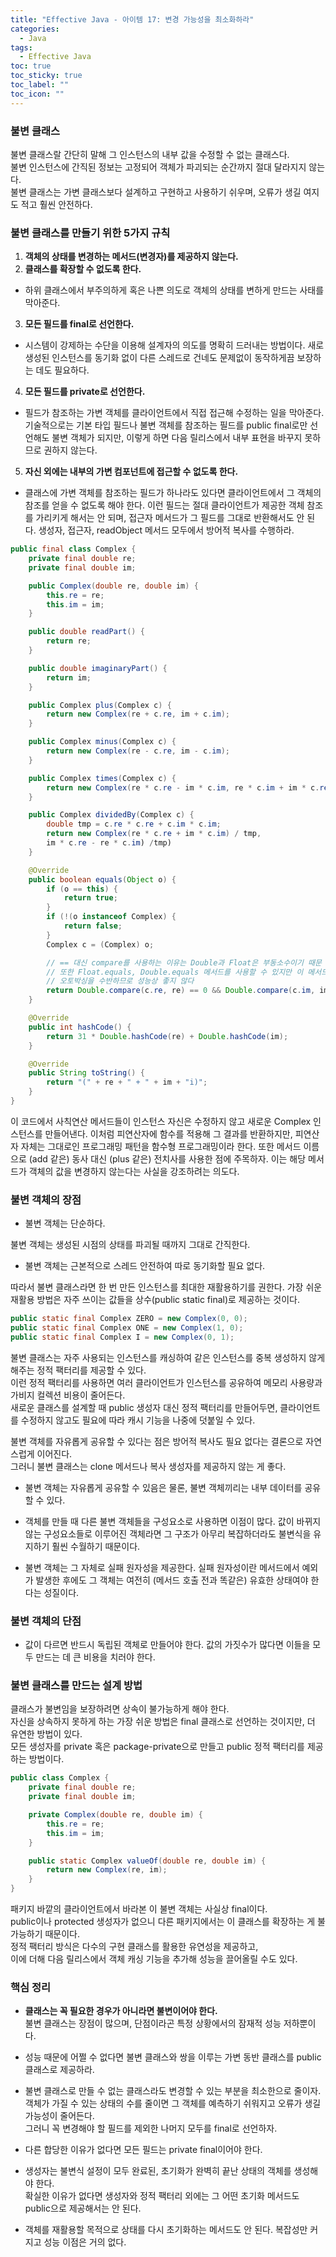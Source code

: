 ```yaml
---
title: "Effective Java - 아이템 17: 변경 가능성을 최소화하라"
categories:
  - Java
tags:
  - Effective Java
toc: true
toc_sticky: true
toc_label: ""
toc_icon: ""
---
```


### 불변 클래스

불변 클래스랄 간단히 말해 그 인스턴스의 내부 값을 수정할 수 없는 클래스다. <br>
불변 인스턴스에 간직된 정보는 고정되어 객체가 파괴되는 순간까지 절대 달라지지 않는다. <br>
불변 클래스는 가변 클래스보다 설계하고 구현하고 사용하기 쉬우며, 오류가 생길 여지도 적고 훨씬 안전하다.<br>

### 불변 클래스를 만들기 위한 5가지 규칙

1. **객체의 상태를 변경하는 메서드(변경자)를 제공하지 않는다.**
2. **클래스를 확장할 수 없도록 한다.**
- 하위 클래스에서 부주의하게 혹은 나쁜 의도로 객체의 상태를 변하게 만드는 사태를 막아준다.

3. **모든 필드를 final로 선언한다.**
- 시스템이 강제하는 수단을 이용해 설계자의 의도를 명확히 드러내는 방법이다. 새로 생성된 인스턴스를 동기화 없이 다른 스레드로 건네도 문제없이 동작하게끔 보장하는 데도 필요하다.

4. **모든 필드를 private로 선언한다.**
- 필드가 참조하는 가변 객체를 클라이언트에서 직접 접근해 수정하는 일을 막아준다. 기술적으로는 기본 타입 필드나 불변 객체를 참조하는 필드를 public final로만 선언해도 불변 객체가 되지만, 이렇게 하면
  다음 릴리스에서 내부 표현을 바꾸지 못하므로 권하지 않는다.

5. **자신 외에는 내부의 가변 컴포넌트에 접근할 수 없도록 한다.**
- 클래스에 가변 객체를 참조하는 필드가 하나라도 있다면 클라이언트에서 그 객체의 참조를 얻을 수 없도록 해야 한다. 이런 필드는 절대 클라이언트가 제공한 객체 참조를 가리키게 해서는 안 되며, 접근자 메서드가 그
  필드를 그대로 반환해서도 안 된다. 생성자, 접근자, readObject 메서드 모두에서 방어적 복사를 수행하라.

```java
public final class Complex {
    private final double re;
    private final double im;

    public Complex(double re, double im) {
        this.re = re;
        this.im = im;
    }

    public double readPart() {
        return re;
    }

    public double imaginaryPart() {
        return im;
    }

    public Complex plus(Complex c) {
        return new Complex(re + c.re, im + c.im);
    }

    public Complex minus(Complex c) {
        return new Complex(re - c.re, im - c.im);
    }

    public Complex times(Complex c) {
        return new Complex(re * c.re - im * c.im, re * c.im + im * c.re);
    }

    public Complex dividedBy(Complex c) {
        double tmp = c.re * c.re + c.im * c.im;
        return new Complex(re * c.re + im * c.im) / tmp,
        im * c.re - re * c.im) /tmp)
    }

    @Override
    public boolean equals(Object o) {
        if (o == this) {
            return true;
        }
        if (!(o instanceof Complex) {
            return false;
        }
        Complex c = (Complex) o;

        // == 대신 compare를 사용하는 이유는 Double과 Float은 부동소수이기 때문
        // 또한 Float.equals, Double.equals 메서드를 사용할 수 있지만 이 메서드들은
        // 오토박싱을 수반하므로 성능상 좋지 않다
        return Double.compare(c.re, re) == 0 && Double.compare(c.im, im) == 0;
    }

    @Override
    public int hashCode() {
        return 31 * Double.hashCode(re) + Double.hashCode(im);
    }

    @Override
    public String toString() {
        return "(" + re + " + " + im + "i)";
    }
}
```

이 코드에서 사칙연산 메서드들이 인스턴스 자신은 수정하지 않고 새로운 Complex 인스턴스를 만들어낸다. 이처럼 피연산자에 함수를 적용해 그 결과를 반환하지만, 피연산자 자체는 그대로인 프로그래밍 패턴을 함수형
프로그래밍이라 한다. 또한 메서드 이름으로 (add 같은) 동사 대신 (plus 같은) 전치사를 사용한 점에 주목하자. 이는 해당 메서드가 객체의 값을 변경하지 않는다는 사실을 강조하려는 의도다.

### 불변 객체의 장점

- 불변 객체는 단순하다.

불변 객체는 생성된 시점의 상태를 파괴될 때까지 그대로 간직한다.

- 불변 객체는 근본적으로 스레드 안전하여 따로 동기화할 필요 없다.

따라서 불변 클래스라면 한 번 만든 인스턴스를 최대한 재활용하기를 권한다. 가장 쉬운 재활용 방법은 자주 쓰이는 값들을 상수(public static final)로 제공하는 것이다.

```java
public static final Complex ZERO = new Complex(0, 0);
public static final Complex ONE = new Complex(1, 0);
public static final Complex I = new Complex(0, 1);
```

불변 클래스는 자주 사용되는 인스턴스를 캐싱하여 같은 인스턴스를 중복 생성하지 않게 해주는 정적 팩터리를 제공할 수 있다.<br> 
이런 정적 팩터리를 사용하면 여러 클라이언트가 인스턴스를 공유하여 메모리 사용량과 가비지 컬렉션 비용이 줄어든다.<br> 
새로운 클래스를 설계할 때 public 생성자 대신 정적 팩터리를 만들어두면, 클라이언트를 수정하지 않고도 필요에 따라 캐시 기능을 나중에 덧붙일 수 있다.

불변 객체를 자유롭게 공유할 수 있다는 점은 방어적 복사도 필요 없다는 결론으로 자연스럽게 이어진다.<br> 
그러니 불변 클래스는 clone 메서드나 복사 생성자를 제공하지 않는 게 좋다.

- 불변 객체는 자유롭게 공유할 수 있음은 물론, 불변 객체끼리는 내부 데이터를 공유할 수 있다.
- 객체를 만들 때 다른 불변 객체들을 구성요소로 사용하면 이점이 많다.
값이 바뀌지 않는 구성요소들로 이루어진 객체라면 그 구조가 아무리 복잡하더라도 불변식을 유지하기 훨씬 수월하기 때문이다.

- 불변 객체는 그 자체로 실패 원자성을 제공한다.
실패 원자성이란 메서드에서 예외가 발생한 후에도 그 객체는 여전히 (메서드 호출 전과 똑같은) 유효한 상태여야 한다는 성질이다.

### 불변 객체의 단점

- 값이 다르면 반드시 독립된 객체로 만들어야 한다.
값의 가짓수가 많다면 이들을 모두 만드는 데 큰 비용을 치러야 한다.

### 불변 클래스를 만드는 설계 방법

클래스가 불변임을 보장하려면 상속이 불가능하게 해야 한다.<br> 
자신을 상속하지 못하게 하는 가장 쉬운 방법은 final 클래스로 선언하는 것이지만, 더 유연한 방법이 있다.<br> 
모든 생성자를 private 혹은 package-private으로 만들고 public 정적 팩터리를 제공하는 방법이다.

```java
public class Complex {
    private final double re;
    private final double im;

    private Complex(double re, double im) {
        this.re = re;
        this.im = im;
    }

    public static Complex valueOf(double re, double im) {
        return new Complex(re, im);
    }
}
```

패키지 바깥의 클라이언트에서 바라본 이 불변 객체는 사실상 final이다.<br> 
public이나 protected 생성자가 없으니 다른 패키지에서는 이 클래스를 확장하는 게 불가능하기 때문이다.<br> 
정적 팩터리 방식은 다수의 구현 클래스를 활용한 유연성을 제공하고,<br> 
이에 더해 다음 릴리스에서 객체 캐싱 기능을 추가해 성능을 끌어올릴 수도 있다.

### 핵심 정리

- **클래스는 꼭 필요한 경우가 아니라면 불변이어야 한다.**<br>
불변 클래스는 장점이 많으며, 단점이라곤 특정 상황에서의 잠재적 성능 저하뿐이다.<br>

- 성능 때문에 어쩔 수 없다면 불변 클래스와 쌍을 이루는 가변 동반 클래스를 public 클래스로 제공하라.<br>

- 불변 클래스로 만들 수 없는 클래스라도 변경할 수 있는 부분을 최소한으로 줄이자.<br>
객체가 가질 수 있는 상태의 수를 줄이면 그 객체를 예측하기 쉬워지고 오류가 생길 가능성이 줄어든다.<br>
그러니 꼭 변경해야 할 필드를 제외한 나머지 모두를 final로 선언하자.<br>

- 다른 합당한 이유가 없다면 모든 필드는 private final이어야 한다.<br>

- 생성자는 불변식 설정이 모두 완료된, 초기화가 완벽히 끝난 상태의 객체를 생성해야 한다.<br>
확실한 이유가 없다면 생성자와 정적 팩터리 외에는 그 어떤 초기화 메서드도 public으로 제공해서는 안 된다.<br>

- 객체를 재활용할 목적으로 상태를 다시 초기화하는 메서드도 안 된다. 복잡성만 커지고 성능 이점은 거의 없다.
